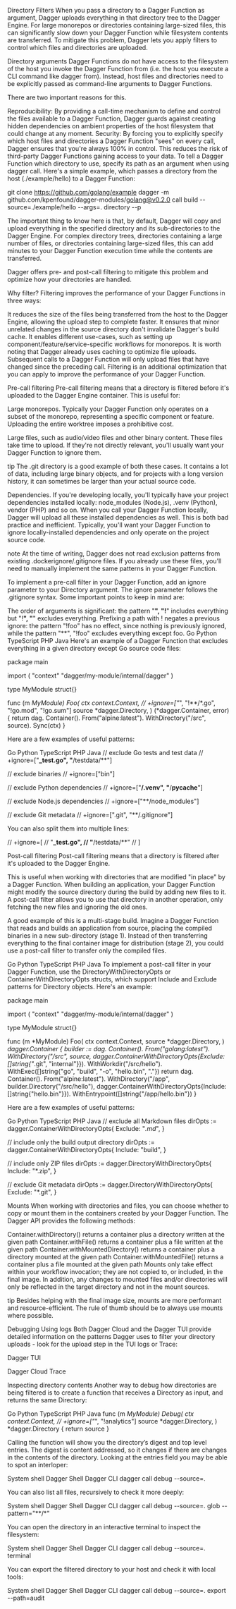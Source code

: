 Directory Filters
When you pass a directory to a Dagger Function as argument, Dagger uploads everything in that directory tree to the Dagger Engine. For large monorepos or directories containing large-sized files, this can significantly slow down your Dagger Function while filesystem contents are transferred. To mitigate this problem, Dagger lets you apply filters to control which files and directories are uploaded.

Directory arguments
Dagger Functions do not have access to the filesystem of the host you invoke the Dagger Function from (i.e. the host you execute a CLI command like dagger from). Instead, host files and directories need to be explicitly passed as command-line arguments to Dagger Functions.

There are two important reasons for this.

Reproducibility: By providing a call-time mechanism to define and control the files available to a Dagger Function, Dagger guards against creating hidden dependencies on ambient properties of the host filesystem that could change at any moment.
Security: By forcing you to explicitly specify which host files and directories a Dagger Function "sees" on every call, Dagger ensures that you're always 100% in control. This reduces the risk of third-party Dagger Functions gaining access to your data.
To tell a Dagger Function which directory to use, specify its path as an argument when using dagger call. Here's a simple example, which passes a directory from the host (./example/hello) to a Dagger Function:

git clone https://github.com/golang/example
dagger -m github.com/kpenfound/dagger-modules/golang@v0.2.0 call build --source=./example/hello --args=. directory --p


The important thing to know here is that, by default, Dagger will copy and upload everything in the specified directory and its sub-directories to the Dagger Engine. For complex directory trees, directories containing a large number of files, or directories containing large-sized files, this can add minutes to your Dagger Function execution time while the contents are transferred.

Dagger offers pre- and post-call filtering to mitigate this problem and optimize how your directories are handled.

Why filter?
Filtering improves the performance of your Dagger Functions in three ways:

It reduces the size of the files being transferred from the host to the Dagger Engine, allowing the upload step to complete faster.
It ensures that minor unrelated changes in the source directory don't invalidate Dagger's build cache.
It enables different use-cases, such as setting up component/feature/service-specific workflows for monorepos.
It is worth noting that Dagger already uses caching to optimize file uploads. Subsequent calls to a Dagger Function will only upload files that have changed since the preceding call. Filtering is an additional optimization that you can apply to improve the performance of your Dagger Function.

Pre-call filtering
Pre-call filtering means that a directory is filtered before it's uploaded to the Dagger Engine container. This is useful for:

Large monorepos. Typically your Dagger Function only operates on a subset of the monorepo, representing a specific component or feature. Uploading the entire worktree imposes a prohibitive cost.

Large files, such as audio/video files and other binary content. These files take time to upload. If they're not directly relevant, you'll usually want your Dagger Function to ignore them.

tip
The .git directory is a good example of both these cases. It contains a lot of data, including large binary objects, and for projects with a long version history, it can sometimes be larger than your actual source code.

Dependencies. If you're developing locally, you'll typically have your project dependencies installed locally: node_modules (Node.js), .venv (Python), vendor (PHP) and so on. When you call your Dagger Function locally, Dagger will upload all these installed dependencies as well. This is both bad practice and inefficient. Typically, you'll want your Dagger Function to ignore locally-installed dependencies and only operate on the project source code.

note
At the time of writing, Dagger does not read exclusion patterns from existing .dockerignore/.gitignore files. If you already use these files, you'll need to manually implement the same patterns in your Dagger Function.

To implement a pre-call filter in your Dagger Function, add an ignore parameter to your Directory argument. The ignore parameter follows the .gitignore syntax. Some important points to keep in mind are:

The order of arguments is significant: the pattern "**", "!**" includes everything but "!**", "**" excludes everything.
Prefixing a path with ! negates a previous ignore: the pattern "!foo" has no effect, since nothing is previously ignored, while the pattern "**", "!foo" excludes everything except foo.
Go
Python
TypeScript
PHP
Java
Here's an example of a Dagger Function that excludes everything in a given directory except Go source code files:

package main

import (
	"context"
	"dagger/my-module/internal/dagger"
)

type MyModule struct{}

func (m *MyModule) Foo(
	ctx context.Context,
	// +ignore=["*", "!**/*.go", "!go.mod", "!go.sum"]
	source *dagger.Directory,
) (*dagger.Container, error) {
	return dag.
		Container().
		From("alpine:latest").
		WithDirectory("/src", source).
		Sync(ctx)
}

Here are a few examples of useful patterns:

Go
Python
TypeScript
PHP
Java
// exclude Go tests and test data
// +ignore=["**_test.go", "**/testdata/**"]

// exclude binaries
// +ignore=["bin"]

// exclude Python dependencies
// +ignore=["**/.venv", "**/__pycache__"]

// exclude Node.js dependencies
// +ignore=["**/node_modules"]

// exclude Git metadata
// +ignore=[".git", "**/.gitignore"]

You can also split them into multiple lines:

// +ignore=[
//   "**_test.go",
//   "**/testdata/**"
// ]

Post-call filtering
Post-call filtering means that a directory is filtered after it's uploaded to the Dagger Engine.

This is useful when working with directories that are modified "in place" by a Dagger Function. When building an application, your Dagger Function might modify the source directory during the build by adding new files to it. A post-call filter allows you to use that directory in another operation, only fetching the new files and ignoring the old ones.

A good example of this is a multi-stage build. Imagine a Dagger Function that reads and builds an application from source, placing the compiled binaries in a new sub-directory (stage 1). Instead of then transferring everything to the final container image for distribution (stage 2), you could use a post-call filter to transfer only the compiled files.

Go
Python
TypeScript
PHP
Java
To implement a post-call filter in your Dagger Function, use the DirectoryWithDirectoryOpts or ContainerWithDirectoryOpts structs, which support Include and Exclude patterns for Directory objects. Here's an example:

package main

import (
	"context"
	"dagger/my-module/internal/dagger"
)

type MyModule struct{}

func (m *MyModule) Foo(
	ctx context.Context,
	source *dagger.Directory,
) *dagger.Container {
	builder := dag.
		Container().
		From("golang:latest").
		WithDirectory("/src", source, dagger.ContainerWithDirectoryOpts{Exclude: []string{"*.git", "internal"}}).
		WithWorkdir("/src/hello").
		WithExec([]string{"go", "build", "-o", "hello.bin", "."})
	return dag.
		Container().
		From("alpine:latest").
		WithDirectory("/app", builder.Directory("/src/hello"), dagger.ContainerWithDirectoryOpts{Include: []string{"hello.bin"}}).
		WithEntrypoint([]string{"/app/hello.bin"})
}


Here are a few examples of useful patterns:

Go
Python
TypeScript
PHP
Java
// exclude all Markdown files
dirOpts := dagger.ContainerWithDirectoryOpts{
  Exclude: "*.md*",
}

// include only the build output directory
dirOpts := dagger.ContainerWithDirectoryOpts{
  Include: "build",
}

// include only ZIP files
dirOpts := dagger.DirectoryWithDirectoryOpts{
  Include: "*.zip",
}

// exclude Git metadata
dirOpts := dagger.DirectoryWithDirectoryOpts{
  Exclude: "*.git",
}

Mounts
When working with directories and files, you can choose whether to copy or mount them in the containers created by your Dagger Function. The Dagger API provides the following methods:

Container.withDirectory() returns a container plus a directory written at the given path
Container.withFile() returns a container plus a file written at the given path
Container.withMountedDirectory() returns a container plus a directory mounted at the given path
Container.withMountedFile() returns a container plus a file mounted at the given path
Mounts only take effect within your workflow invocation; they are not copied to, or included, in the final image. In addition, any changes to mounted files and/or directories will only be reflected in the target directory and not in the mount sources.

tip
Besides helping with the final image size, mounts are more performant and resource-efficient. The rule of thumb should be to always use mounts where possible.

Debugging
Using logs
Both Dagger Cloud and the Dagger TUI provide detailed information on the patterns Dagger uses to filter your directory uploads - look for the upload step in the TUI logs or Trace:

Dagger TUI

Dagger Cloud Trace

Inspecting directory contents
Another way to debug how directories are being filtered is to create a function that receives a Directory as input, and returns the same Directory:

Go
Python
TypeScript
PHP
Java
func (m *MyModule) Debug(
  ctx context.Context,
  // +ignore=["*", "!analytics"]
  source *dagger.Directory,
) *dagger.Directory {
  return source
}

Calling the function will show you the directory’s digest and top level entries. The digest is content addressed, so it changes if there are changes in the contents of the directory. Looking at the entries field you may be able to spot an interloper:

System shell
Dagger Shell
Dagger CLI
dagger call debug --source=.

You can also list all files, recursively to check it more deeply:

System shell
Dagger Shell
Dagger CLI
dagger call debug --source=. glob --pattern="**/*"

You can open the directory in an interactive terminal to inspect the filesystem:

System shell
Dagger Shell
Dagger CLI
dagger call debug --source=. terminal

You can export the filtered directory to your host and check it with local tools:

System shell
Dagger Shell
Dagger CLI
dagger call debug --source=. export --path=audit

